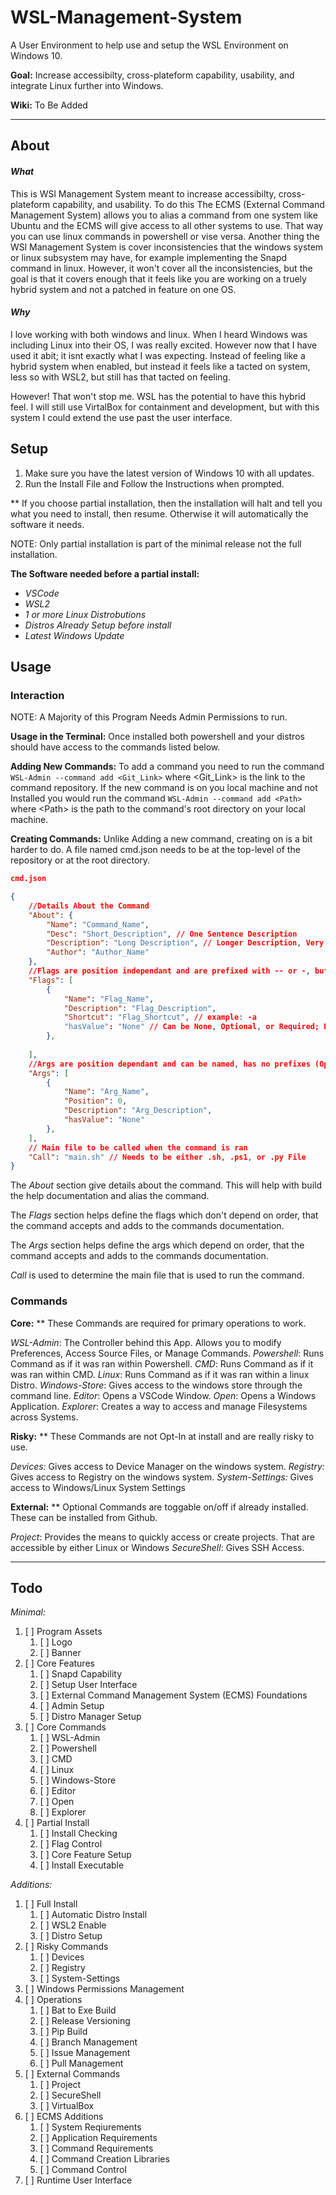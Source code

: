 # WSL-Management-System
A User Environment to help use and setup the WSL Environment on Windows 10.

**Goal:** Increase accessibilty, cross-plateform capability, usability, and integrate Linux further into Windows. 

**Wiki:** To Be Added<!-- [Link](.) -->
***

## About
#### *What*
This is WSl Management System meant to increase accessibilty, cross-plateform capability, and usability. To do this The ECMS (External Command Management System) allows you to alias a command from one system like Ubuntu and the ECMS will give access to all other systems to use. That way you can use linux commands in powershell or vise versa. Another thing the WSl Management System is cover inconsistencies that the windows system or linux subsystem may have, for example implementing the Snapd command in linux. However, it won't cover all the inconsistencies, but the goal is that it covers enough that it feels like you are working on a truely hybrid system and not a patched in feature on one OS. 

#### *Why*
I love working with both windows and linux. When I heard Windows was including Linux into their OS, I was really excited. However now that I have used it abit; it isnt exactly what I was expecting. Instead of feeling like a hybrid system when enabled, but instead it feels like a tacted on system, less so with WSL2, but still has that tacted on feeling.

However! That won't stop me. WSL has the potential to have this hybrid feel. I will still use VirtalBox for containment and development, but with this system I could extend the use past the user interface.

## Setup
1. Make sure you have the latest version of Windows 10 with all updates.
2. Run the Install File and Follow the Instructions when prompted.

** If you choose partial installation, then the installation will halt and tell you what you need to install, then resume. Otherwise it will automatically the software it needs.

NOTE: Only partial installation is part of the minimal release not the full installation.

**The Software needed before a partial install:**
- *VSCode*
- *WSL2*
- *1 or more Linux Distrobutions*
- *Distros Already Setup before install*
- *Latest Windows Update*

## Usage
### Interaction
NOTE: A Majority of this Program Needs Admin Permissions to run. 

**Usage in the Terminal:**
Once installed both powershell and your distros should have access to the commands listed below.

**Adding New Commands:**
To add a command you need to run the command `WSL-Admin --command add <Git_Link>` where \<Git_Link> is the link to the command repository. If the new command is on you local machine and not Installed you would run the command `WSL-Admin --command add <Path>` where \<Path> is the path to the command's root directory on your local machine.
 
**Creating Commands:**
Unlike Adding a new command, creating on is a bit harder to do. A file named cmd.json needs to be at the top-level of the repository or at the root directory. 

```json
cmd.json

{
    //Details About the Command
    "About": {
        "Name": "Command_Name",
        "Desc": "Short_Description", // One Sentence Description
        "Description": "Long Description", // Longer Description, Very Detailed (Optional)   
        "Author": "Author_Name"
    },
    //Flags are position independant and are prefixed with -- or -, but must be named (Optional)
    "Flags": [
        {
            "Name": "Flag_Name",
            "Description": "Flag_Description",
            "Shortcut": "Flag_Shortcut", // example: -a
            "hasValue": "None" // Can be None, Optional, or Required; Defualts to None
        },
        
    ],
    //Args are position dependant and can be named, has no prefixes (Optional)
    "Args": [
        {
            "Name": "Arg_Name",
            "Position": 0,
            "Description": "Arg_Description",
            "hasValue": "None"
        },
    ],
    // Main file to be called when the command is ran
    "Call": "main.sh" // Needs to be either .sh, .ps1, or .py File
}

```

The *About* section give details about the command. This will help with build the help documentation and alias the command.

The *Flags* section helps define the flags which don't depend on order, that the command accepts and adds to the commands documentation.

The *Args* section helps define the args which depend on order, that the command accepts and adds to the commands documentation.

*Call* is used to determine the main file that is used to run the command.

### Commands
**Core:**
** These Commands are required for primary operations to work.

*WSL-Admin*: The Controller behind this App. Allows you to modify Preferences, Access Source Files, or Manage Commands.
*Powershell*: Runs Command as if it was ran within Powershell.
*CMD*: Runs Command as if it was ran within CMD.
*Linux*: Runs Command as if it was ran within a linux Distro.
*Windows-Store*: Gives access to the windows store through the command line.
*Editor*: Opens a VSCode Window.
*Open*: Opens a Windows Application.
*Explorer*: Creates a way to access and manage Filesystems across Systems.

**Risky:**
** These Commands are not Opt-In at install and are really risky to use. 

*Devices:* Gives access to Device Manager on the windows system.
*Registry:* Gives access to Registry on the windows system.
*System-Settings:* Gives access to Windows/Linux System Settings

**External:**
** Optional Commands are toggable on/off if already installed. These can be installed from Github.

*Project*: Provides the means to quickly access or create projects. That are accessible by either Linux or Windows
*SecureShell*: Gives SSH Access.

***
## Todo
*Minimal:*
1. [ ] Program Assets
   1. [ ] Logo
   2. [ ] Banner
2. [ ] Core Features
   1. [ ] Snapd Capability
   2. [ ] Setup User Interface
   3. [ ] External Command Management System (ECMS) Foundations
   4. [ ] Admin Setup
   5. [ ] Distro Manager Setup
3. [ ] Core Commands
   1. [ ] WSL-Admin
   2. [ ] Powershell
   3. [ ] CMD
   4. [ ] Linux
   5. [ ] Windows-Store
   6. [ ] Editor
   7. [ ] Open
   8. [ ] Explorer
4. [ ] Partial Install
   1. [ ] Install Checking
   2. [ ] Flag Control
   3. [ ] Core Feature Setup
   4. [ ] Install Executable

*Additions:*

1. [ ] Full Install
   1. [ ] Automatic Distro Install
   2. [ ] WSL2 Enable
   3. [ ] Distro Setup
2. [ ] Risky Commands
   1. [ ] Devices
   2. [ ] Registry
   3. [ ] System-Settings
3. [ ] Windows Permissions Management
4. [ ] Operations
   1. [ ] Bat to Exe Build
   2. [ ] Release Versioning
   3. [ ] Pip Build
   4. [ ] Branch Management
   5. [ ] Issue Management
   6. [ ] Pull Management
5. [ ] External Commands
   1. [ ] Project
   2. [ ] SecureShell
   3. [ ] VirtualBox
7. [ ] ECMS Additions
   1. [ ] System Reqiurements
   2. [ ] Application Requirements
   3. [ ] Command Requirements
   4. [ ] Command Creation Libraries
   5. [ ] Command Control
8. [ ] Runtime User Interface